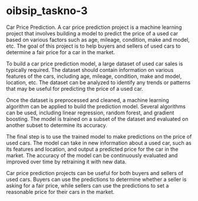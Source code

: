 # oibsip_taskno-3
Car Price Prediction. A car price prediction project is a machine learning project that involves building a model to predict the price of a used car based on various factors such as age, mileage, condition, make and model, etc. The goal of this project is to help buyers and sellers of used cars to determine a fair price for a car in the market.

To build a car price prediction model, a large dataset of used car sales is typically required. The dataset should contain information on various features of the cars, including age, mileage, condition, make and model, location, etc. The dataset can be analyzed to identify any trends or patterns that may be useful for predicting the price of a used car.

Once the dataset is preprocessed and cleaned, a machine learning algorithm can be applied to build the prediction model. Several algorithms can be used, including linear regression, random forest, and gradient boosting. The model is trained on a subset of the dataset and evaluated on another subset to determine its accuracy.

The final step is to use the trained model to make predictions on the price of used cars. The model can take in new information about a used car, such as its features and location, and output a predicted price for the car in the market. The accuracy of the model can be continuously evaluated and improved over time by retraining it with new data.

Car price prediction projects can be useful for both buyers and sellers of used cars. Buyers can use the predictions to determine whether a seller is asking for a fair price, while sellers can use the predictions to set a reasonable price for their cars in the market.


